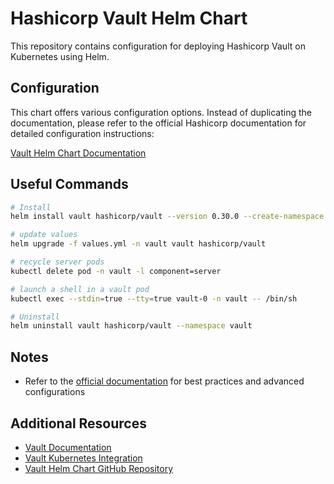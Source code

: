 # Hashicorp Vault Helm Chart

This repository contains configuration for deploying Hashicorp Vault on Kubernetes using Helm.

## Configuration

This chart offers various configuration options. Instead of duplicating the documentation, please refer to the official Hashicorp documentation for detailed configuration instructions:

[Vault Helm Chart Documentation](https://developer.hashicorp.com/vault/docs/platform/k8s/helm)

## Useful Commands

```bash
# Install
helm install vault hashicorp/vault --version 0.30.0 --create-namespace --namespace vault -f values.yml

# update values
helm upgrade -f values.yml -n vault vault hashicorp/vault

# recycle server pods
kubectl delete pod -n vault -l component=server

# launch a shell in a vault pod
kubectl exec --stdin=true --tty=true vault-0 -n vault -- /bin/sh

# Uninstall
helm uninstall vault hashicorp/vault --namespace vault
```

## Notes

- Refer to the [official documentation](https://developer.hashicorp.com/vault/docs/platform/k8s/helm) for best practices and advanced configurations

## Additional Resources

- [Vault Documentation](https://developer.hashicorp.com/vault/docs)
- [Vault Kubernetes Integration](https://developer.hashicorp.com/vault/docs/platform/k8s)
- [Vault Helm Chart GitHub Repository](https://github.com/hashicorp/vault-helm)